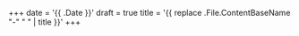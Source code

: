 +++
date = '{{ .Date }}'
draft = true
title = '{{ replace .File.ContentBaseName "-" " " | title }}'
+++

<!--more-->